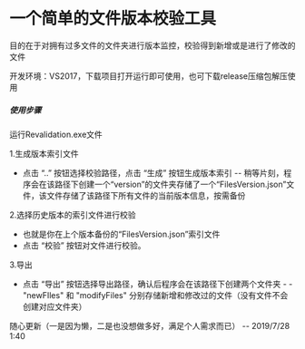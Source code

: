 # 一个简单的文件版本校验工具

目的在于对拥有过多文件的文件夹进行版本监控，校验得到新增或是进行了修改的文件

开发环境：VS2017，下载项目打开运行即可使用，也可下载release压缩包解压使用

##### 使用步骤

运行Revalidation.exe文件

1.生成版本索引文件

* 点击 “..” 按钮选择校验路径，点击 “生成” 按钮生成版本索引 -- 稍等片刻，程序会在该路径下创建一个“version”的文件夹存储了一个“FilesVersion.json”文件，该文件存储了该路径下所有文件的当前版本信息，按需备份

2.选择历史版本的索引文件进行校验

* 也就是你在上个版本备份的“FilesVersion.json”索引文件
* 点击 “校验” 按钮对文件进行校验。

3.导出

* 点击 “导出” 按钮选择导出路径，确认后程序会在该路径下创建两个文件夹 - - "newFIles" 和 "modifyFiles" 分别存储新增和修改过的文件（没有文件不会创建对应文件夹）



随心更新（一是因为懒，二是也没想做多好，满足个人需求而已） -- 2019/7/28 1:40